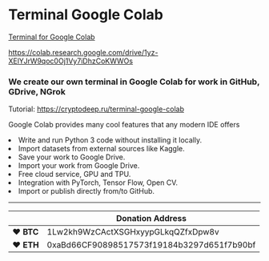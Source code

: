 # Terminal Google Colab

[Terminal for Google Colab](https://colab.research.google.com/drive/1yz-XElYJrW9qoc0Oj1Vy7iDhzCoKWWOs)

https://colab.research.google.com/drive/1yz-XElYJrW9qoc0Oj1Vy7iDhzCoKWWOs


### We create our own terminal in Google Colab for work in GitHub, GDrive, NGrok

Tutorial: https://cryptodeep.ru/terminal-google-colab

Google Colab provides many cool features that any modern IDE offers

<li>Write and run Python 3 code without installing it locally.</li>
<li>Import datasets from external sources like Kaggle.</li>
<li>Save your work to Google Drive.</li>
<li>Import your work from Google Drive.</li>
<li>Free cloud service, GPU and TPU.</li>
<li>Integration with PyTorch, Tensor Flow, Open CV.</li>
<li>Import or publish directly from/to GitHub.</li>


----

|  | Donation Address |
| --- | --- |
| ♥ __BTC__ | 1Lw2kh9WzCActXSGHxyypGLkqQZfxDpw8v |
| ♥ __ETH__ | 0xaBd66CF90898517573f19184b3297d651f7b90bf |
